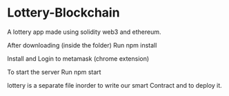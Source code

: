 # Lottery-Blockchain
A lottery app made using solidity web3 and ethereum. 


After downloading  (inside the folder)
   Run npm install  

Install and Login to metamask (chrome extension) 

To start the server 
  Run npm start  


lottery is a separate file inorder to  write our smart Contract and to deploy it.
